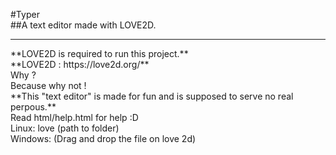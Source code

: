 #Typer<br>
##A text editor made with LOVE2D.<br>
<hr>
**LOVE2D is required to run this project.**<br>
**LOVE2D : https://love2d.org/**<br>
Why ?<br>
Because why not !<br>
**This "text editor" is made for fun and is supposed to serve no real perpous.**<br>
Read html/help.html for help :D<br>
Linux: love (path to folder)<br>
Windows: (Drag and drop the file on love 2d)
